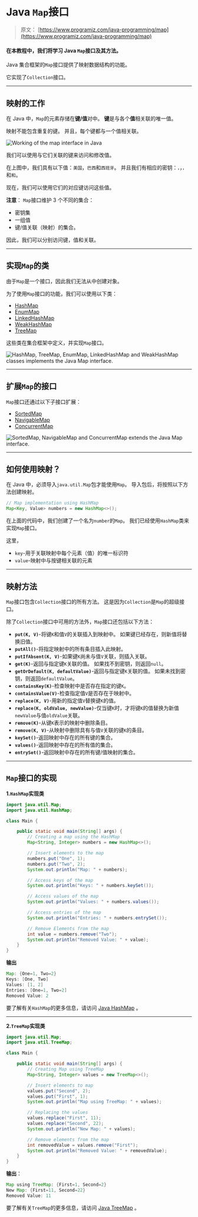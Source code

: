 # Java `Map`接口

> 原文： [https://www.programiz.com/java-programming/map](https://www.programiz.com/java-programming/map)

#### 在本教程中，我们将学习 Java `Map`接口及其方法。

Java 集合框架的`Map`接口提供了映射数据结构的功能。

它实现了`Collection`接口。

* * *

## 映射的工作

在 Java 中，`Map`的元素存储在**键/值**对中。 **键**是与各个**值**相关联的唯一值。

映射不能包含重复的键。 并且，每个键都与一个值相关联。

![Working of the map interface in Java](img/581cb6ad9550fa6092eb8b7a9b664d32.png)

我们可以使用与它们关联的键来访问和修改值。

在上图中，我们具有以下值：`美国`，`巴西`和`西班牙`。 并且我们有相应的密钥：`，`，`，`和`和`。

现在，我们可以使用它们的对应键访问这些值。

**注意**： `Map`接口维护 3 个不同的集合：

*   密钥集
*   一组值
*   键/值关联（映射）的集合。

因此，我们可以分别访问键，值和关联。

* * *

## 实现`Map`的类

由于`Map`是一个接口，因此我们无法从中创建对象。

为了使用`Map`接口的功能，我们可以使用以下类：

*   [HashMap](/java-programming/hashmap "Java HashMap class")
*   [EnumMap](/java-programming/enummap "Java EnumMap Class")
*   [LinkedHashMap](/java-programming/linkedhashmap "Java LinkedHashMap class")
*   [WeakHashMap](/java-programming/weakhashmap "Java WeakhashMap class")
*   [TreeMap](/java-programming/treemap "Java TreeMap class")

这些类在集合框架中定义，并实现`Map`接口。

![HashMap, TreeMap, EnumMap, LinkedHashMap and WeakHashMap classes implements the Java Map interface.](img/3ffcb028eef2a45a36fc9b9879d9c20c.png)

* * *

## 扩展`Map`的接口

`Map`接口还通过以下子接口扩展：

*   [SortedMap](/java-programming/sortedmap "Java SortedMap Interface")
*   [NavigableMap](/java-programming/navigablemap "Java NavigableMap Interface")
*   [ConcurrentMap](/java-programming/concurrentmap "Java ConcurrentMap Interface")

![SortedMap, NavigableMap and ConcurrentMap extends the Java Map interface.](img/bfc831962cafd6e0976fad0a76ded6e5.png)

* * *

## 如何使用映射？

在 Java 中，必须导入`java.util.Map`包才能使用`Map`。 导入包后，将按照以下方法创建映射。

```java
// Map implementation using HashMap
Map<Key, Value> numbers = new HashMap<>(); 
```

在上面的代码中，我们创建了一个名为`number`的`Map`。 我们已经使用`HashMap`类来实现`Map`接口。

这里，

*   `key`-用于关联映射中每个元素（值）的唯一标识符
*   `value`-映射中与按键相关联的元素

* * *

## 映射方法

`Map`接口包含`Collection`接口的所有方法。 这是因为`Collection`是`Map`的超级接口。

除了`Collection`接口中可用的方法外，`Map`接口还包括以下方法：

*   **`put(K, V)`**-将键`K`和值`V`的关联插入到映射中。 如果键已经存在，则新值将替换旧值。
*   **`putAll()`**-将指定映射中的所有条目插入此映射。
*   **`putIfAbsent(K, V)`**-如果键`K`尚未与值`V`关联，则插入关联。
*   **`get(K)`**-返回与指定键`K`关联的值。 如果找不到密钥，则返回`null`。
*   **`getOrDefault(K, defaultValue)`**-返回与指定键`K`关联的值。 如果未找到密钥，则返回`defaultValue`。
*   **`containsKey(K)`**-检查映射中是否存在指定的键`K`。
*   **`containsValue(V)`**-检查指定值`V`是否存在于映射中。
*   **`replace(K, V)`**-用新的指定值`V`替换键`K`的值。
*   **`replace(K, oldValue, newValue)`**-仅当键`K`时，才将键`K`的值替换为新值`newValue`与值`oldValue`关联。
*   **`remove(K)`**-从键`K`表示的映射中删除条目。
*   **`remove(K, V)`**-从映射中删除具有与值`V`关联的键`K`的条目。
*   **`keySet()`**-返回映射中存在的所有键的集合。
*   **`values()`**-返回映射中存在的所有值的集合。
*   **`entrySet()`**-返回映射中存在的所有键/值映射的集合。

* * *

## `Map`接口的实现

**1.`HashMap`实现类**

```java
import java.util.Map;
import java.util.HashMap;

class Main {

    public static void main(String[] args) {
        // Creating a map using the HashMap
        Map<String, Integer> numbers = new HashMap<>();

        // Insert elements to the map
        numbers.put("One", 1);
        numbers.put("Two", 2);
        System.out.println("Map: " + numbers);

        // Access keys of the map
        System.out.println("Keys: " + numbers.keySet());

        // Access values of the map
        System.out.println("Values: " + numbers.values());

        // Access entries of the map
        System.out.println("Entries: " + numbers.entrySet());

        // Remove Elements from the map
        int value = numbers.remove("Two");
        System.out.println("Removed Value: " + value);
    }
} 
```

**输出**

```java
Map: {One=1, Two=2}
Keys: [One, Two]
Values: [1, 2]
Entries: [One=1, Two=2]
Removed Value: 2 
```

要了解有关`HashMap`的更多信息，请访问 [Java HashMap](/java-programming/hashmap "Java HashMap Class") 。

* * *

**2.`TreeMap`实现类**

```java
import java.util.Map;
import java.util.TreeMap;

class Main {

    public static void main(String[] args) {
        // Creating Map using TreeMap
        Map<String, Integer> values = new TreeMap<>();

        // Insert elements to map
        values.put("Second", 2);
        values.put("First", 1);
        System.out.println("Map using TreeMap: " + values);

        // Replacing the values
        values.replace("First", 11);
        values.replace("Second", 22);
        System.out.println("New Map: " + values);

        // Remove elements from the map
        int removedValue = values.remove("First");
        System.out.println("Removed Value: " + removedValue);
    }
} 
```

**输出**：

```java
Map using TreeMap: {First=1, Second=2}
New Map: {First=11, Second=22}
Removed Value: 11 
```

要了解有关`TreeMap`的更多信息，请访问 [Java TreeMap](/java-programming/treemap "Java TreeMap Class") 。